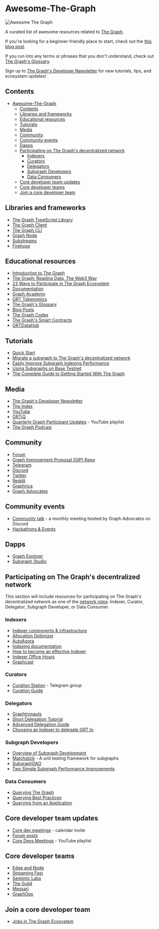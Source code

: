 # Awesome-The-Graph

![Awesome The Graph](https://storage.googleapis.com/graph-blog/get-involved-with-graph-community-web3/Header_The%20Graph%20Community%404x.jpg)

A curated list of awesome resources related to [The Graph](https://thegraph.com/).

If you're looking for a beginner-friendly place to start, check out the [this blog post](https://thegraph.com/blog/introduction-to-the-graph/).

If you run into any terms or phrases that you don't understand, check out [The Graph's Glossary](https://thegraph.com/docs/en/glossary/).

Sign up to [The Graph's Developer Newsletter](https://bdf2eca9.sibforms.com/serve/MUIEAAP7mWSFRPoNIyFZSMhS9Sk0tvGPKSB0rcRoOaSmWy61ZXpAgue6ZyIzhsJoeqHwkKg0kWAAQeHLH9XK5Blg6wT00da6JPIW_BrBoMl87K2_KmK_E4ltKbxfQCgQ2uXK0mE8SPIbXESbXIVxZEVinCtlNqF3ctoPjPyMqB8QP-ps9SAnWfpopp6loRHJe7wSSFRswUuBoB0K) for new tutorials, tips, and ecosystem updates!

## Contents

- [Awesome-The-Graph](#awesome-the-graph)
  - [Contents](#contents)
  - [Libraries and frameworks](#libraries-and-frameworks)
  - [Educational resources](#educational-resources)
  - [Tutorials](#tutorials)
  - [Media](#media)
  - [Community](#community)
  - [Community events](#community-events)
  - [Dapps](#dapps)
  - [Participating on The Graph's decentralized network](#participating-on-the-graphs-decentralized-network)
    - [Indexers](#indexers)
    - [Curators](#curators)
    - [Delegators](#delegators)
    - [Subgraph Developers](#subgraph-developers)
    - [Data Consumers](#data-consumers)
  - [Core developer team updates](#core-developer-team-updates)
  - [Core developer teams](#core-developer-teams)
  - [Join a core developer team](#join-a-core-developer-team)

## Libraries and frameworks
- [The Graph TypeScript Library](https://github.com/graphprotocol/graph-tooling/tree/main/packages/ts)
- [The Graph Client](https://github.com/graphprotocol/graph-client)
- [The Graph CLI](https://github.com/graphprotocol/graph-tooling/tree/main/packages/cli)
- [Graph Node](https://github.com/graphprotocol/graph-node)
- [Substreams](https://thegraph.com/docs/en/substreams/)
- [Firehose](https://thegraph.com/docs/en/firehose/)

## Educational resources

- [Introduction to The Graph](https://thegraph.com/blog/introduction-to-the-graph/)
- [The Graph: Reading Data, The Web3 Way](https://stanfordblockchainreview.substack.com/p/the-graph-reading-data-the-web3-way)
- [23 Ways to Participate in The Graph Ecosystem](https://thegraph.com/blog/get-involved-with-graph-community-web3/)
- [Documentation](https://thegraph.com/docs/)
- [Graph Academy](https://thegraph.academy/)
- [GRT Tokenomics](https://thegraph.com/docs/en/tokenomics/)
- [The Graph's Glossary](https://thegraph.com/docs/en/glossary/)
- [Blog Posts](https://thegraph.com/blog/)
- [The Graph Codex](https://codex.thegraph.com/)
- [The Graph's Smart Contracts](https://github.com/graphprotocol/contracts)
- [GRTDataHub](https://grtdatahub.com/)


## Tutorials
- [Quick Start](https://thegraph.com/docs/en/cookbook/quick-start/)
- [Migrate a subgraph to The Graph's decentralized network](https://thegraph.com/docs/en/cookbook/migrating-a-subgraph/)
- [Easily Improve Subgraph Indexing Performance](https://thegraph.com/blog/improve-subgraph-performance-reduce-eth-calls/)
- [Using Subgraphs on Base Testnet](https://www.youtube.com/watch?v=mwgN9vwLOBw)
- [The Complete Guide to Getting Started With The Graph](https://camiinthisthang.hashnode.dev/the-complete-guide-to-getting-started-with-the-graph)

## Media
- [The Graph's Developer Newsletter](https://bdf2eca9.sibforms.com/serve/MUIEAAP7mWSFRPoNIyFZSMhS9Sk0tvGPKSB0rcRoOaSmWy61ZXpAgue6ZyIzhsJoeqHwkKg0kWAAQeHLH9XK5Blg6wT00da6JPIW_BrBoMl87K2_KmK_E4ltKbxfQCgQ2uXK0mE8SPIbXESbXIVxZEVinCtlNqF3ctoPjPyMqB8QP-ps9SAnWfpopp6loRHJe7wSSFRswUuBoB0K)
- [The Index](https://directory.libsyn.com/shows/view/id/theindex)
- [YouTube](https://www.youtube.com/graphprotocol)
- [GRTiQ](https://www.grtiq.com/)
- [Quarterly Graph Participant Updates](https://www.youtube.com/playlist?list=PLTqyKgxaGF3SerCqOuIT-FdaXZASg3U-C) - YouTube playlist
- [The Graph Podcast](https://www.buzzsprout.com/2114418/share)

## Community

- [Forum](https://forum.thegraph.com/)
- [Graph Improvement Proposal (GIP) Repo](https://github.com/graphprotocol/graph-improvement-proposals)
- [Telegram](https://t.me/graphprotocol)
- [Discord](https://discord.gg/vtvv7FP)
- [Twitter](https://twitter.com/thegraph)
- [Reddit](https://www.reddit.com/r/thegraph/)
- [Graphrica](https://www.graphrica.org/)
- [Graph Advocates](https://thegraph.com/blog/graph-advocates/)

## Community events
- [Community talk](https://calendar.google.com/calendar/u/0/embed?src=info@thegraph.foundation) - a monthly meeting hosted by Graph Advocates on Discord
- [Hackathons & Events](https://thegraph.com/blog/advocates-dao/)

## Dapps
- [Graph Explorer](https://thegraph.com/explorer/)
- [Subgraph Studio](https://thegraph.com/studio/)

## Participating on The Graph's decentralized network

This section will include resources for participating on The Graph's decentralized network as one of the [network roles](https://thegraph.com/docs/en/#network-roles): Indexer, Curator, Delegator, Subgraph Developer, or Data Consumer.

### Indexers
- [Indexer components & infrastructure](https://github.com/graphprotocol/indexer)
- [Allocation Optimizer](https://github.com/graphprotocol/allocation-optimizer)
- [AutoAgora](https://github.com/semiotic-ai/autoagora)
- [Indexing documentation](https://thegraph.com/docs/en/network/indexing/)
- [How to become an effective Indexer](https://thegraph.com/blog/how-to-become-indexer/)
- [Indexer Office Hours](https://twitter.com/TheGraphIOH)
- [Graphcast](https://thegraph.com/docs/en/graphcast/)

### Curators
- [Curation Station](https://t.me/CurationStation) - Telegram group
- [Curation Guide](https://thegraph.com/docs/en/network/curating/)

### Delegators
- [Graphtronauts](https://graphtronauts.com/)
- [Short Delegation Tutorial](https://www.youtube.com/watch?v=yQamugqJlmQ)
- [Advanced Delegation Guide](https://thegraph.com/docs/en/network/delegating/)
- [Choosing an Indexer to delegate GRT to](https://thegraph.academy/delegators/choosing-indexers/)

### Subgraph Developers
- [Overview of Subgraph Development](https://thegraph.com/docs/en/network/developing/)
- [Matchstick](https://thegraph.com/docs/en/developing/unit-testing-framework/) - A unit testing framework for subgraphs
- [SubgraphDAO](https://twitter.com/SubgraphDAO)
- [Two Simple Subgraph Performance Improvements](https://thegraph.com/blog/two-simple-subgraph-performance-improvements/)

### Data Consumers
- [Querying The Graph](https://thegraph.com/docs/en/querying/querying-the-graph/)
- [Querying Best Practices](https://thegraph.com/docs/en/querying/querying-best-practices/)
- [Querying from an Application](https://thegraph.com/docs/en/querying/querying-from-an-application/)

## Core developer team updates
- [Core dev meetings](https://calendar.google.com/calendar/u/0/embed?src=info@thegraph.foundation) - calendar invite
- [Forum posts](https://forum.thegraph.com/c/research/cd-1-pager-updates/70)
- [Core Devs Meetings](https://youtube.com/playlist?list=PLTqyKgxaGF3Tj_A6eqV8V_aQoRwd2oHa_) - YouTube playlist

## Core developer teams
- [Edge and Node](https://edgeandnode.com/)
- [Streaming Fast](https://www.streamingfast.io/)
- [Semiotic Labs](https://semiotic.ai/)
- [The Guild](https://the-guild.dev/)
- [Messari](https://messari.io/)
- [GraphOps](https://graphops.xyz/)

## Join a core developer team
- [Jobs in The Graph Ecosystem](https://thegraph.com/jobs/)
